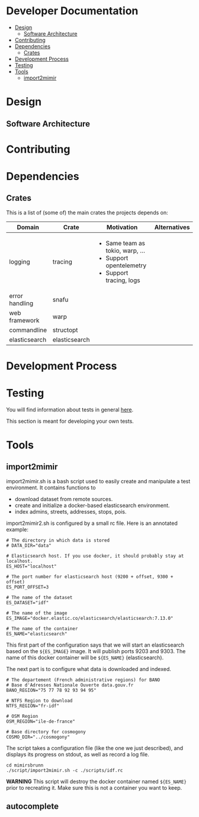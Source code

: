 Developer Documentation
=======================

  * [Design](#design)
    * [Software Architecture](#software-architecture)
  * [Contributing](#contributing)
  * [Dependencies](#dependencies)
    * [Crates](#crates)
  * [Development Process](#development-process)
  * [Testing](#testing)
  * [Tools](#tools)
     * [import2mimir](#import2mimir)

# Design

## Software Architecture

# Contributing

# Dependencies

## Crates

This is a list of (some of) the main crates the projects depends on:

<table>
<colgroup>
<col style="width: 20%" />
<col style="width: 19%" />
<col style="width: 41%" />
<col style="width: 18%" />
</colgroup>
<thead>
<tr class="header">
<th>Domain</th>
<th>Crate</th>
<th>Motivation</th>
<th>Alternatives</th>
</tr>
</thead>
<tbody>
<tr class="odd">
<td>logging</td>
<td>tracing</td>
<td><ul>
<li>Same team as tokio, warp, …</li>
<li>Support opentelemetry</li>
<li>Support tracing, logs</li>
</ul></td>
<td></td>
</tr>
<tr class="even">
<td>error handling</td>
<td>snafu</td>
<td></td>
<td></td>
</tr>
<tr class="odd">
<td>web framework</td>
<td>warp</td>
<td></td>
<td></td>
</tr>
<tr class="even">
<td>commandline</td>
<td>structopt</td>
<td></td>
<td></td>
</tr>
<tr class="odd">
<td>elasticsearch</td>
<td>elasticsearch</td>
<td></td>
<td></td>
</tr>
</tbody>
</table>

# Development Process

# Testing

You will find information about tests in general [here](/docs/process/testing.md).

This section is meant for developing your own tests.

 
# Tools

## import2mimir

import2mimir.sh is a bash script used to easily create and manipulate a test environment. It
contains functions to
* download dataset from remote sources.
* create and initialize a docker-based elasticsearch environment.
* index admins, streets, addresses, stops, pois.

import2mimir2.sh is configured by a small rc file. Here is an annotated example:

```
# The directory in which data is stored
# DATA_DIR="data"

# Elasticsearch host. If you use docker, it should probably stay at localhost.
ES_HOST="localhost"

# The port number for elasticsearch host (9200 + offset, 9300 + offset)
ES_PORT_OFFSET=3

# The name of the dataset
ES_DATASET="idf"

# The name of the image
ES_IMAGE="docker.elastic.co/elasticsearch/elasticsearch:7.13.0"

# The name of the container
ES_NAME="elasticsearch"
```

This first part of the configuration says that we will start an elasticsearch based on the
`${ES_IMAGE}` image. It will publish ports 9203 and 9303. The name of this docker container will be
`${ES_NAME}` (elasticsearch).

The next part is to configure what data is downloaded and indexed.

```
# The departement (French administrative regions) for BANO
# Base d'Adresses Nationale Ouverte data.gouv.fr
BANO_REGION="75 77 78 92 93 94 95"

# NTFS Region to download
NTFS_REGION="fr-idf"

# OSM Region
OSM_REGION="ile-de-france"

# Base directory for cosmogony
COSMO_DIR="../cosmogony"
```

The script takes a configuration file (like the one we just described), and displays its progress on
stdout, as well as record a log file.

```
cd mimirsbrunn
./script/import2mimir.sh -c ./scripts/idf.rc
```

**WARNING** This script will destroy the docker container named `${ES_NAME}` prior to recreating it.
Make sure this is not a container you want to keep.

## autocomplete
